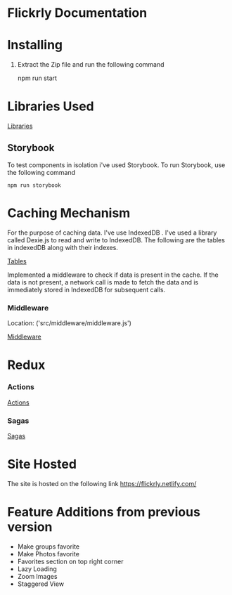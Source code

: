 # Flickrly Documentation

# Installing

1. Extract the Zip file and run the following command

    npm run start

# Libraries Used

[Libraries](Flickrly%20Documentation/Libraries.csv)

## Storybook

To test components in isolation i've used Storybook. To run Storybook, use the following command

    npm run storybook

# Caching Mechanism

For the purpose of caching data. I've use IndexedDB . I've used a library called Dexie.js to read and write to IndexedDB. The following are the tables in indexedDB along with their indexes.

[Tables](Flickrly%20Documentation/Tables.csv)

Implemented a middleware to check if data is present in the cache. If the data is not present, a network call is made to fetch the data and is immediately stored in IndexedDB for subsequent calls. 

### Middleware

Location: ('src/middleware/middleware.js')

[Middleware](Flickrly%20Documentation/Middleware.csv)

# Redux

### Actions

[Actions ](Flickrly%20Documentation/Actions.csv)

### Sagas

[Sagas](Flickrly%20Documentation/Sagas.csv)


# Site Hosted
The site is hosted on the following link
https://flickrly.netlify.com/
 

# Feature Additions from previous version

- Make groups favorite
- Make Photos favorite
- Favorites section on top right corner
- Lazy Loading
- Zoom Images
- Staggered View
